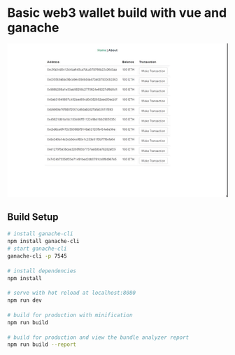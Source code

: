 # Basic web3 wallet build with vue and ganache
![](screenshot.gif)

## Build Setup



``` bash
# install ganache-cli
npm install ganache-cli
# start ganache-cli
ganache-cli -p 7545

# install dependencies
npm install

# serve with hot reload at localhost:8080
npm run dev

# build for production with minification
npm run build

# build for production and view the bundle analyzer report
npm run build --report
```
